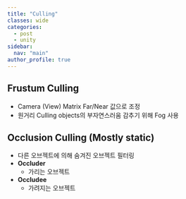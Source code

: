 ```yaml
---
title: "Culling"
classes: wide
categories: 
  - post
  - unity
sidebar:
  nav: "main"
author_profile: true
---
```


## Frustum Culling
* Camera (View) Matrix Far/Near 값으로 조정
* 원거리 Culling objects의 부자연스러움 감추기 위해 Fog 사용

## Occlusion Culling (Mostly static)
* 다른 오브젝트에 의해 숨겨진 오브젝트 필터링
* **Occluder** 
  - 가리는 오브젝트
* **Occludee** 
  - 가려지는 오브젝트